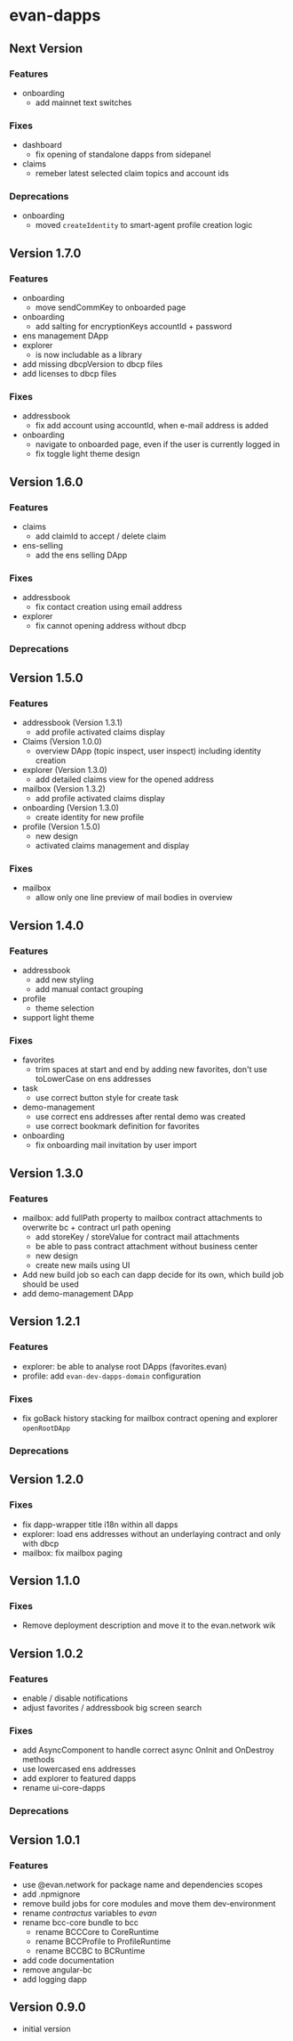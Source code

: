 # evan-dapps

## Next Version
### Features
- onboarding
  - add mainnet text switches
  
### Fixes
- dashboard
  - fix opening of standalone dapps from sidepanel
- claims
  - remeber latest selected claim topics and account ids

### Deprecations
- onboarding
  - moved `createIdentity` to smart-agent profile creation logic

## Version 1.7.0
### Features
- onboarding
  - move sendCommKey to onboarded page
- onboarding
  - add salting for encryptionKeys accountId + password
- ens management DApp
- explorer
  - is now includable as a library
- add missing dbcpVersion to dbcp files
- add licenses to dbcp files
  
### Fixes
- addressbook
  - fix add account using accountId, when e-mail address is added
- onboarding
  - navigate to onboarded page, even if the user is currently logged in
  - fix toggle light theme design

## Version 1.6.0
### Features
- claims
  - add claimId to accept / delete claim
- ens-selling
  -  add the ens selling DApp

### Fixes
- addressbook
  - fix contact creation using email address
- explorer
  - fix cannot opening address without dbcp

### Deprecations

## Version 1.5.0
### Features
- addressbook (Version 1.3.1)
  - add profile activated claims display
- Claims (Version 1.0.0)
  - overview DApp (topic inspect, user inspect) including identity creation
- explorer (Version 1.3.0)
  - add detailed claims view for the opened address
- mailbox (Version 1.3.2)
  - add profile activated claims display
- onboarding (Version 1.3.0)
  - create identity for new profile
- profile (Version 1.5.0)
  - new design
  - activated claims management and display

### Fixes
- mailbox
  - allow only one line preview of mail bodies in overview

## Version 1.4.0
### Features
- addressbook
  - add new styling
  - add manual contact grouping
- profile
  - theme selection
- support light theme

### Fixes
- favorites
  - trim spaces at start and end by adding new favorites, don't use toLowerCase on ens addresses
- task
  - use correct button style for create task
- demo-management
  - use correct ens addresses after rental demo was created
  - use correct bookmark definition for favorites
- onboarding
  - fix onboarding mail invitation by user import

## Version 1.3.0
### Features
- mailbox: add fullPath property to mailbox contract attachments to overwrite bc + contract url path opening
  - add storeKey / storeValue for contract mail attachments
  - be able to pass contract attachment without business center
  - new design
  - create new mails using UI
- Add new build job so each can dapp decide for its own, which build job should be used
- add demo-management DApp

## Version 1.2.1
### Features
- explorer: be able to analyse root DApps (favorites.evan)
- profile: add `evan-dev-dapps-domain` configuration

### Fixes
- fix goBack history stacking for mailbox contract opening and explorer `openRootDApp`

### Deprecations

## Version 1.2.0
### Fixes
- fix dapp-wrapper title i18n within all dapps
- explorer: load ens addresses without an underlaying contract and only with dbcp
- mailbox: fix mailbox paging

## Version 1.1.0
### Fixes
- Remove deployment description and move it to the evan.network wik

## Version 1.0.2
### Features
- enable / disable notifications
- adjust favorites / addressbook big screen search

### Fixes
- add AsyncComponent to handle correct async OnInit and OnDestroy methods
- use lowercased ens addresses
- add explorer to featured dapps 
- rename ui-core-dapps

### Deprecations

## Version 1.0.1
### Features
- use @evan.network for package name and dependencies scopes
- add .npmignore
- remove build jobs for core modules and move them dev-environment
- rename *contractus* variables to *evan*
- rename bcc-core bundle to bcc
  - rename BCCCore to CoreRuntime
  - rename BCCProfile to ProfileRuntime
  - rename BCCBC to BCRuntime
- add code documentation
- remove angular-bc
- add logging dapp

## Version 0.9.0
- initial version